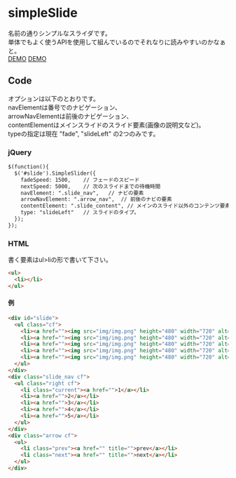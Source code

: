# simpleSlide

名前の通りシンプルなスライダです。  
単体でもよく使うAPIを使用して組んでいるのでそれなりに読みやすいのかなぁと。  
[DEMO](http://rosettahalt.github.com/simpleSlide/)
[DEMO](http://rosettahalt.github.com/simpleSlide/index2.html)

## Code
オプションは以下のとおりです。  
navElementは番号でのナビゲーション、  
arrowNavElementは前後のナビゲーション、  
contentElementはメインスライドのスライド要素(画像の説明文など)。  
typeの指定は現在 "fade", "slideLeft" の2つのみです。  
### jQuery
```html
$(function(){
  $('#slide').SimpleSlider({
    fadeSpeed: 1500,	// フェードのスピード
    nextSpeed: 5000,	// 次のスライドまでの待機時間
    navElement: ".slide_nav",	// ナビの要素
    arrowNavElement: ".arrow_nav",  // 前後のナビの要素
    contentElement: ".slide_content", // メインのスライド以外のコンテンツ要素
    type: "slideLeft"	// スライドのタイプ。
  });
});

```

### HTML
書く要素はul>liの形で書いて下さい。  
```html
<ul>
  <li></li>
</ul>
```

#### 例
```html
<div id="slide">
  <ul class="cf">
    <li><a href=""><img src="img/img.png" height="480" width="720" alt=""></a></li>
    <li><a href=""><img src="img/img.png" height="480" width="720" alt=""></a></li>
    <li><a href=""><img src="img/img.png" height="480" width="720" alt=""></a></li>
    <li><a href=""><img src="img/img.png" height="480" width="720" alt=""></a></li>
    <li><a href=""><img src="img/img.png" height="480" width="720" alt=""></a></li>
  </ul>
</div>
<div class="slide_nav cf">
  <ul class="right cf">
    <li class="current"><a href="">1</a></li>
    <li><a href="">2</a></li>
    <li><a href="">3</a></li>
    <li><a href="">4</a></li>
    <li><a href="">5</a></li>
  </ul>
</div>
<div class="arrow cf">
  <ul>
    <li class="prev"><a href="" title="">prev</a></li>
    <li class="next"><a href="" title="">next</a></li>
  </ul>
</div>
```

